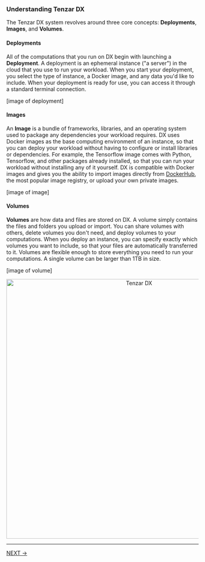 
### Understanding Tenzar DX

The Tenzar DX system revolves around three core concepts: **Deployments**, **Images**, and **Volumes**.


#### Deployments
All of the computations that you run on DX begin with launching a **Deployment**. A deployment is an ephemeral instance ("a server") in the cloud that you use to run your workload. When you start your deployment, you select the type of instance, a Docker image, and any data you'd like to include. When your deployment is ready for use, you can access it through a standard terminal connection.

[image of deployment]


#### Images
An **Image** is a bundle of frameworks, libraries, and an operating system used to package   any dependencies your workload requires. DX uses Docker images as the base computing environment of an instance, so that you can deploy your workload without having to configure or install libraries or dependencies. For example, the Tensorflow image comes with Python, Tensorflow, and other packages already installed, so that you can run your workload without installing any of it yourself. DX is compatible with Docker images and gives you the ability to import images directly from [DockerHub](https://hub.docker.com/explore/), the most popular image registry, or upload your own private images.


[image of image]

#### Volumes
**Volumes** are how data and files are stored on DX. A volume simply contains the files and folders you upload or import. You can share volumes with others, delete volumes you don't need, and deploy volumes to your computations. When you deploy an instance, you can specify exactly which volumes you want to include, so that your files are automatically transferred to it. Volumes are flexible enough to store everything you need to run your computations. A single volume can be larger than 1TB in size.

[image of volume]

<center>
  <img src="https://assets.tenzar.com/app/img-flow.png" alt="Tenzar DX" width="680" >
</center>
<hr>

[NEXT →](/docs/cli)
